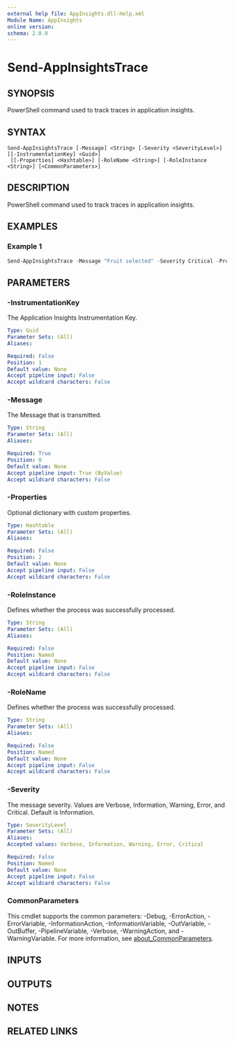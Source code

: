 ```yaml
---
external help file: AppInsights.dll-Help.xml
Module Name: AppInsights
online version:
schema: 2.0.0
---
```


# Send-AppInsightsTrace

## SYNOPSIS
PowerShell command used to track traces in application insights.

## SYNTAX

```
Send-AppInsightsTrace [-Message] <String> [-Severity <SeverityLevel>] [[-InstrumentationKey] <Guid>]
 [[-Properties] <Hashtable>] [-RoleName <String>] [-RoleInstance <String>] [<CommonParameters>]
```

## DESCRIPTION
PowerShell command used to track traces in application insights.

## EXAMPLES

### Example 1
```powershell
Send-AppInsightsTrace -Message "Fruit selected" -Severity Critical -Properties @{ "Fruit" = "Apple" } -RoleName "My Custom Role"
```

## PARAMETERS

### -InstrumentationKey
The Application Insights Instrumentation Key.

```yaml
Type: Guid
Parameter Sets: (All)
Aliases:

Required: False
Position: 1
Default value: None
Accept pipeline input: False
Accept wildcard characters: False
```

### -Message
The Message that is transmitted.

```yaml
Type: String
Parameter Sets: (All)
Aliases:

Required: True
Position: 0
Default value: None
Accept pipeline input: True (ByValue)
Accept wildcard characters: False
```

### -Properties
Optional dictionary with custom properties.

```yaml
Type: Hashtable
Parameter Sets: (All)
Aliases:

Required: False
Position: 2
Default value: None
Accept pipeline input: False
Accept wildcard characters: False
```

### -RoleInstance
Defines whether the process was successfully processed.

```yaml
Type: String
Parameter Sets: (All)
Aliases:

Required: False
Position: Named
Default value: None
Accept pipeline input: False
Accept wildcard characters: False
```

### -RoleName
Defines whether the process was successfully processed.

```yaml
Type: String
Parameter Sets: (All)
Aliases:

Required: False
Position: Named
Default value: None
Accept pipeline input: False
Accept wildcard characters: False
```

### -Severity
The message severity.
Values are Verbose, Information, Warning, Error, and Critical.
Default is Information.

```yaml
Type: SeverityLevel
Parameter Sets: (All)
Aliases:
Accepted values: Verbose, Information, Warning, Error, Critical

Required: False
Position: Named
Default value: None
Accept pipeline input: False
Accept wildcard characters: False
```

### CommonParameters
This cmdlet supports the common parameters: -Debug, -ErrorAction, -ErrorVariable, -InformationAction, -InformationVariable, -OutVariable, -OutBuffer, -PipelineVariable, -Verbose, -WarningAction, and -WarningVariable. For more information, see [about_CommonParameters](http://go.microsoft.com/fwlink/?LinkID=113216).

## INPUTS

## OUTPUTS

## NOTES

## RELATED LINKS
